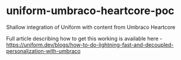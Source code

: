 # uniform-umbraco-heartcore-poc
Shallow integration of Uniform with content from Umbraco Heartcore

Full article describing how to get this working is available here - https://uniform.dev/blogs/how-to-do-lightning-fast-and-decoupled-personalization-with-umbraco
